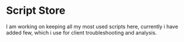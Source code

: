 # Script Store
I am working on keeping all my most used scripts here, currently i have added few, which i use for client troubleshooting and analysis.
